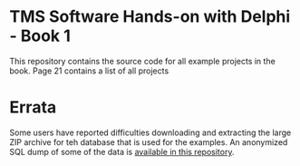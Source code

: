 # TMS Software Hands-on with Delphi - Book 1

This repository contains the source code for all example projects in the book. Page 21 contains a list of all projects

# Errata
Some users have reported difficulties downloading and extracting the large ZIP archive for teh database that is used for the examples. An anonymized SQL dump of some of the data is [available in this repository](XData-LLC/sql/companies.sql). 
